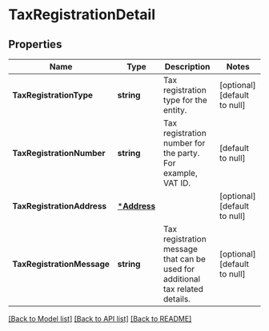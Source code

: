 # TaxRegistrationDetail

## Properties
Name | Type | Description | Notes
------------ | ------------- | ------------- | -------------
**TaxRegistrationType** | **string** | Tax registration type for the entity. | [optional] [default to null]
**TaxRegistrationNumber** | **string** | Tax registration number for the party. For example, VAT ID. | [default to null]
**TaxRegistrationAddress** | [***Address**](Address.md) |  | [optional] [default to null]
**TaxRegistrationMessage** | **string** | Tax registration message that can be used for additional tax related details. | [optional] [default to null]

[[Back to Model list]](../README.md#documentation-for-models) [[Back to API list]](../README.md#documentation-for-api-endpoints) [[Back to README]](../README.md)

